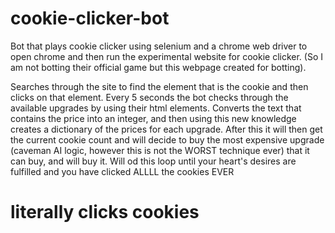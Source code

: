 # cookie-clicker-bot
Bot that plays cookie clicker using selenium and a chrome web driver to open chrome
and then run the experimental website for cookie clicker. (So I am not botting their official game but this webpage created for botting).

Searches through the site to find the element that is the cookie and then clicks on that element.
Every 5 seconds the bot checks through the available upgrades by using their html elements.
Converts the text that contains the price into an integer, and then using this new knowledge creates a dictionary of the prices for each upgrade.
After this it will then get the current cookie count and will decide to buy the most expensive upgrade (caveman AI logic, however this is not the WORST technique ever) that it can buy, and will buy it.
Will od this loop until your heart's desires are fulfilled and you have clicked ALLLL the cookies EVER


# literally clicks cookies 
